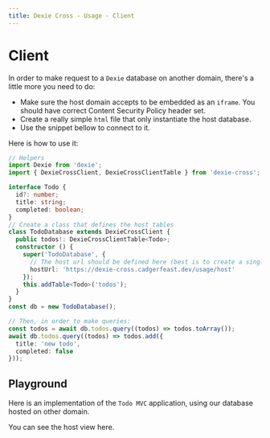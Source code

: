 ```yaml
---
title: Dexie Cross - Usage - Client
---
```

# Client

In order to make request to a `Dexie` database on another domain, there's a little more you need to do:

- Make sure the host domain accepts to be embedded as an `iframe`. You should have correct <Anchor href="https://content-security-policy.com/">Content Security Policy</Anchor> header set.
- Create a really simple `html` file that only instantiate <Anchor href="/usage/host">the host database.</Anchor>
- Use the snippet bellow to connect to it.

Here is how to use it:

``` typescript
// Helpers
import Dexie from 'dexie';
import { DexieCrossClient, DexieCrossClientTable } from 'dexie-cross';

interface Todo {
  id?: number;
  title: string;
  completed: boolean;
}
// Create a class that defines the host tables
class TodoDatabase extends DexieCrossClient {
  public todos!: DexieCrossClientTable<Todo>;
  constructor () {
    super('TodoDatabase', {
      // The host url should be defined here (best is to create a single html file that only instantiate your db)
      hostUrl: 'https://dexie-cross.cadgerfeast.dev/usage/host'
    });
    this.addTable<Todo>('todos');
  }
}
const db = new TodoDatabase();

// Then, in order to make queries:
const todos = await db.todos.query((todos) => todos.toArray());
await db.todos.query((todos) => todos.add({
  title: 'new todo',
  completed: false
}));
```

## Playground

Here is an implementation of the `Todo MVC` application, using our database hosted on other domain.

<Anchor href="/usage/host">You can see the host view here.</Anchor>

<Client/>
